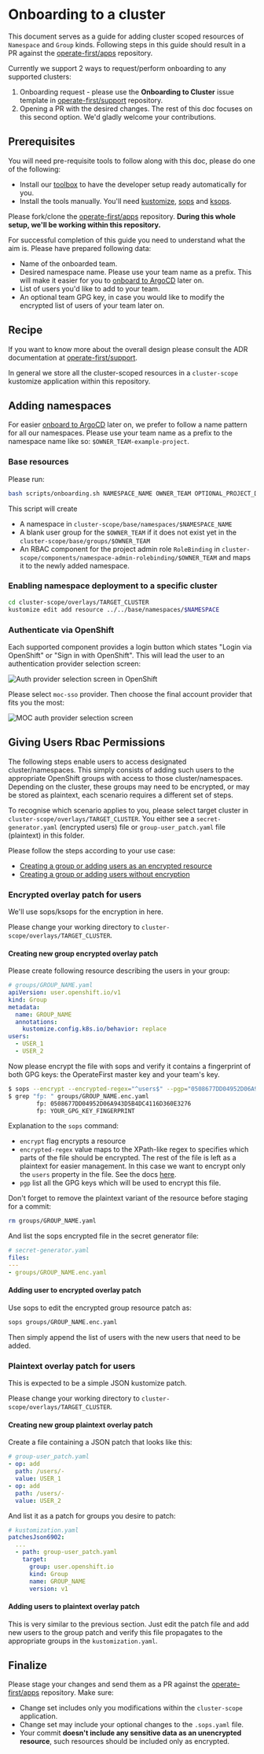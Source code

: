 # Onboarding to a cluster

This document serves as a guide for adding cluster scoped resources of `Namespace` and `Group` kinds. Following steps in this guide should result in a PR against the [operate-first/apps](https://github.com/operate-first/apps) repository.

Currently we support 2 ways to request/perform onboarding to any supported clusters:

1. Onboarding request - please use the **Onboarding to Cluster** issue template in [operate-first/support](https://github.com/operate-first/support) repository.
2. Opening a PR with the desired changes. The rest of this doc focuses on this second option. We'd gladly welcome your contributions.

## Prerequisites

You will need pre-requisite tools to follow along with this doc, please do one of the following:

- Install our [toolbox](https://github.com/operate-first/toolbox) to have the developer setup ready automatically for you.
- Install the tools manually. You'll need [kustomize](https://kustomize.io/), [sops](https://github.com/mozilla/sops) and [ksops](https://github.com/viaduct-ai/kustomize-sops).

Please fork/clone the [operate-first/apps](https://github.com/operate-first/apps) repository. **During this whole setup, we'll be working within this repository.**

For successful completion of this guide you need to understand what the aim is. Please have prepared following data:

- Name of the onboarded team.
- Desired namespace name. Please use your team name as a prefix. This will make it easier for you to [onboard to ArgoCD](https://github.com/operate-first/argocd-apps/blob/main/docs/onboard_team_to_argocd.md) later on.
- List of users you'd like to add to your team.
- An optional team GPG key, in case you would like to modify the encrypted list of users of your team later on.

## Recipe

If you want to know more about the overall design please consult the ADR documentation at [operate-first/support](https://github.com/operate-first/blueprint).

In general we store all the cluster-scoped resources in a `cluster-scope` kustomize application within this repository.

## Adding namespaces

For easier [onboard to ArgoCD](https://github.com/operate-first/argocd-apps/blob/main/docs/onboard_team_to_argocd.md) later on, we prefer to follow a name pattern for all our namespaces. Please use your team name as a prefix to the namespace name like so: `$OWNER_TEAM-example-project`.

### Base resources

Please run:

```sh
bash scripts/onboarding.sh NAMESPACE_NAME OWNER_TEAM OPTIONAL_PROJECT_DESCRIPTION
```

This script will create

- A namespace in `cluster-scope/base/namespaces/$NAMESPACE_NAME`
- A blank user group for the `$OWNER_TEAM` if it does not exist yet in the `cluster-scope/base/groups/$OWNER_TEAM`
- An RBAC component for the project admin role `RoleBinding` in `cluster-scope/components/namespace-admin-rolebinding/$OWNER_TEAM` and maps it to the newly added namespace.

### Enabling namespace deployment to a specific cluster

```sh
cd cluster-scope/overlays/TARGET_CLUSTER
kustomize edit add resource ../../base/namespaces/$NAMESPACE
```

### Authenticate via OpenShift
Each supported component provides a login button which states "Login via OpenShift" or "Sign in with OpenShift". This will lead the user to an authentication provider selection screen:

![Auth provider selection screen in OpenShift](assets/images/openshift-login.png)

Please select `moc-sso` provider. Then choose the final account provider that fits you the most:

![MOC auth provider selection screen](assets/images/moc-login.png)

## Giving Users Rbac Permissions

The following steps enable users to access designated cluster/namespaces. This simply consists of adding such users to the appropriate OpenShift groups with access to those cluster/namespaces. Depending on the cluster, these groups may need to be encrypted, or may be stored as plaintext, each scenario requires a different set of steps.

To recognise which scenario applies to you, please select target cluster in `cluster-scope/overlays/TARGET_CLUSTER`. You either see a `secret-generator.yaml` (encrypted users) file or `group-user_patch.yaml` file (plaintext) in this folder.

Please follow the steps according to your use case:

- [Creating a group or adding users as an encrypted resource](#encrypted-overlay-patch-for-users)
- [Creating a group or adding users without encryption](#plaintext-overlay-patch-for-users)

### Encrypted overlay patch for users

We'll use sops/ksops for the encryption in here.

Please change your working directory to `cluster-scope/overlays/TARGET_CLUSTER`.

#### Creating new group encrypted overlay patch

Please create following resource describing the users in your group:

```yaml
# groups/GROUP_NAME.yaml
apiVersion: user.openshift.io/v1
kind: Group
metadata:
  name: GROUP_NAME
  annotations:
    kustomize.config.k8s.io/behavior: replace
users:
  - USER_1
  - USER_2
```

Now please encrypt the file with sops and verify it contains a fingerprint of both GPG keys: the OperateFirst master key and your team's key.

```sh
$ sops --encrypt --encrypted-regex="^users$" --pgp="0508677DD04952D06A943D5B4DC4116D360E3276, YOUR_GPG_KEY_FINGERPRINT" groups/GROUP_NAME.yaml > groups/GROUP_NAME.enc.yaml
$ grep "fp: " groups/GROUP_NAME.enc.yaml
        fp: 0508677DD04952D06A943D5B4DC4116D360E3276
        fp: YOUR_GPG_KEY_FINGERPRINT

```

Explanation to the `sops` command:

- `encrypt` flag encrypts a resource
- `encrypted-regex` value maps to the XPath-like regex to specifies which parts of the file should be encrypted. The rest of the file is left as a plaintext for easier management. In this case we want to encrypt only the `users` property in the file. See the docs [here](https://github.com/mozilla/sops#encrypting-only-parts-of-a-file).
- `pgp` list all the GPG keys which will be used to encrypt this file.

Don't forget to remove the plaintext variant of the resource before staging for a commit:

```sh
rm groups/GROUP_NAME.yaml
```

And list the sops encrypted file in the secret generator file:

```yaml
# secret-generator.yaml
files:
---
- groups/GROUP_NAME.enc.yaml
```

#### Adding user to encrypted overlay patch

Use sops to edit the encrypted group resource patch as:

```sh
sops groups/GROUP_NAME.enc.yaml
```

Then simply append the list of users with the new users that need to be added.

### Plaintext overlay patch for users

This is expected to be a simple JSON kustomize patch.

Please change your working directory to `cluster-scope/overlays/TARGET_CLUSTER`.

#### Creating new group plaintext overlay patch

Create a file containing a JSON patch that looks like this:

```yaml
# group-user_patch.yaml
- op: add
  path: /users/-
  value: USER_1
- op: add
  path: /users/-
  value: USER_2
```

And list it as a patch for groups you desire to patch:

```yaml
# kustomization.yaml
patchesJson6902:
  ...
  - path: group-user_patch.yaml
    target:
      group: user.openshift.io
      kind: Group
      name: GROUP_NAME
      version: v1
```

#### Adding users to plaintext overlay patch

This is very similar to the previous section. Just edit the patch file and add new users to the group patch and verify this file propagates to the appropriate groups in the `kustomization.yaml`.

## Finalize

Please stage your changes and send them as a PR against the [operate-first/apps](https://github.com/operate-first/apps) repository. Make sure:

- Change set includes only you modifications within the `cluster-scope` application.
- Change set may include your optional changes to the `.sops.yaml` file.
- Your commit **doesn't include any sensitive data as an unencrypted resource**, such resources should be included only as encrypted.
